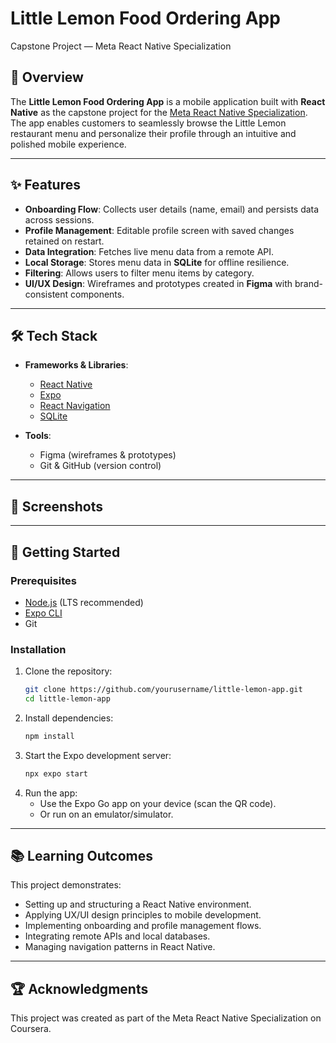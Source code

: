 # Little Lemon Food Ordering App  
Capstone Project — Meta React Native Specialization  

## 📖 Overview  
The **Little Lemon Food Ordering App** is a mobile application built with **React Native** as the capstone project for the [Meta React Native Specialization](https://www.coursera.org/specializations/meta-react-native).  
The app enables customers to seamlessly browse the Little Lemon restaurant menu and personalize their profile through an intuitive and polished mobile experience.  

---

## ✨ Features  
- **Onboarding Flow**: Collects user details (name, email) and persists data across sessions.  
- **Profile Management**: Editable profile screen with saved changes retained on restart.  
- **Data Integration**: Fetches live menu data from a remote API.  
- **Local Storage**: Stores menu data in **SQLite** for offline resilience.  
- **Filtering**: Allows users to filter menu items by category.  
- **UI/UX Design**: Wireframes and prototypes created in **Figma** with brand-consistent components.  

---

## 🛠️ Tech Stack  
- **Frameworks & Libraries**:  
  - [React Native](https://reactnative.dev/)  
  - [Expo](https://expo.dev/)  
  - [React Navigation](https://reactnavigation.org/)  
  - [SQLite](https://docs.expo.dev/versions/latest/sdk/sqlite/)  

- **Tools**:  
  - Figma (wireframes & prototypes)  
  - Git & GitHub (version control)  

---

## 📸 Screenshots  

---

## 🚀 Getting Started  

### Prerequisites  
- [Node.js](https://nodejs.org/) (LTS recommended)  
- [Expo CLI](https://docs.expo.dev/get-started/installation/)  
- Git  

### Installation  
1. Clone the repository:  
   ```bash
   git clone https://github.com/yourusername/little-lemon-app.git
   cd little-lemon-app
2. Install dependencies:  
   ```bash
   npm install
3. Start the Expo development server:
   ```bash
   npx expo start
4. Run the app:
   - Use the Expo Go app on your device (scan the QR code).
   - Or run on an emulator/simulator.

---

## 📚 Learning Outcomes

This project demonstrates:
   - Setting up and structuring a React Native environment.
   - Applying UX/UI design principles to mobile development.
   - Implementing onboarding and profile management flows.
   - Integrating remote APIs and local databases.
   - Managing navigation patterns in React Native.

---

## 🏆 Acknowledgments

This project was created as part of the Meta React Native Specialization on Coursera.
